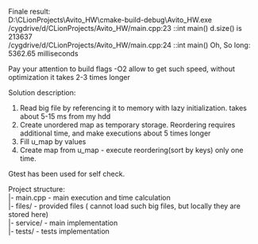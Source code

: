 Finale result:<br>
D:\CLionProjects\Avito_HW\cmake-build-debug\Avito_HW.exe<br>
/cygdrive/d/CLionProjects/Avito_HW/main.cpp:23 ::int main() d.size() is 213637<br>
/cygdrive/d/CLionProjects/Avito_HW/main.cpp:24 ::int main() Oh, So long: 5362.65 milliseconds<br>

Pay your attention to build flags -O2 allow to get such speed, without optimization it takes 2-3 times longer

Solution description:
1. Read big file by referencing it to memory with lazy initialization. takes about 5-15 ms from my hdd
2. Create unordered map as temporary storage. Reordering requires additional time, and make executions about 5 times longer
3. Fill u_map by values
4. Create map from u_map - execute reordering(sort by keys) only one time.

Gtest has been used for self check.

Project structure:<br>
|- main.cpp - main execution and time calculation<br>
|- files/ - provided files ( cannot load such big files, but locally they are stored here)<br>
|- service/ - main implementation<br>
|- tests/ - tests implementation<br>
